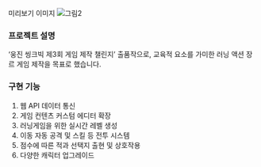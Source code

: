 미리보기 이미지
![그림2](https://github.com/user-attachments/assets/0ccdac3d-2316-4246-9d7a-12c8fead9480)



### 프로젝트 설명
‘웅진 씽크빅 제3회 게임 제작 챌린지’ 출품작으로, 교육적 요소를 가미한 러닝 액션 장르 게임 제작을 목표로 했습니다.
### 구현 기능
1. 웹 API 데이터 통신
2. 게임 컨텐츠 커스텀 에디터 확장
3. 러닝게임을 위한 실시간 레벨 생성
4. 이동 자동 공격 및 스킬 등 전투 시스템
5. 점수에 따른 적과 선택지 출현 및 상호작용
6. 다양한 캐릭터 업그레이드
